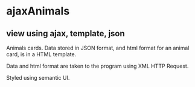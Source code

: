 # ajaxAnimals
## view using ajax, template, json

Animals cards.
Data stored in JSON format, 
and html format for an animal card, 
is in a HTML template.

Data and html format are taken to the program using XML HTTP Request.

Styled using semantic UI.


